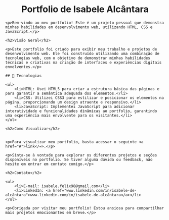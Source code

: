   <h1 align="center">Portfolio de Isabele Alcântara</h1>

    <p>Bem-vindo ao meu portfolio! Este é um projeto pessoal que demonstra minhas habilidades em desenvolvimento web, utilizando HTML, CSS e JavaScript.</p>

    <h2>Visão Geral</h2>

    <p>Este portfolio foi criado para exibir meu trabalho e projetos de desenvolvimento web. Ele foi construído utilizando uma combinação de tecnologias web, com o objetivo de demonstrar minhas habilidades técnicas e criativas na criação de interfaces e experiências digitais envolventes.</p>

    ## 🚀 Tecnologias

    <ul>
        <li>HTML: Usei HTML5 para criar a estrutura básica das páginas e para garantir a semântica adequada dos elementos.</li>
        <li>CSS: Utilizei CSS3 para estilizar e posicionar os elementos na página, proporcionando um design atraente e responsivo.</li>
        <li>JavaScript: Implementei JavaScript para adicionar interatividade e funcionalidades dinâmicas ao portfolio, garantindo uma experiência mais envolvente para os visitantes.</li>
    </ul>

    <h2>Como Visualizar</h2>


    <p>Para visualizar meu portfolio, basta acessar o seguinte <a href="#">link</=>.</p>

    <p>Sinta-se à vontade para explorar os diferentes projetos e seções disponíveis no portfolio. Se tiver alguma dúvida ou feedback, não hesite em entrar em contato comigo.</p>

    <h2>Contato</h2>

    <ul>
        <li>E-mail: isabele.felix98@gmail.com</li>
        <li>LinkedIn: <a href="www.linkedin.com/in/isabele-de-alcântara">www.linkedin.com/in/isabele-de-alcântara</a></li>
    </ul>

    <p>Obrigada por visitar meu portfolio! Estou ansiosa para compartilhar mais projetos emocionantes em breve.</p>
